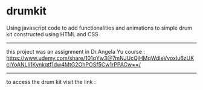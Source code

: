 # drumkit
Using javascript code to add functionalities and animations to simple drum kit constructed using HTML and CSS 
*******************************************************************************************
this project was an assignment in Dr.Angela Yu course : https://www.udemy.com/share/101qYw3@7mNJUcQjHMqWdIeVvoxIu6zUKcIYoANLIi1Kynkqtf1dw4MtG2OhPOSf5Cw1rPPACw==/
*********************************************************************************************
to access the drum kit visit the link : 
